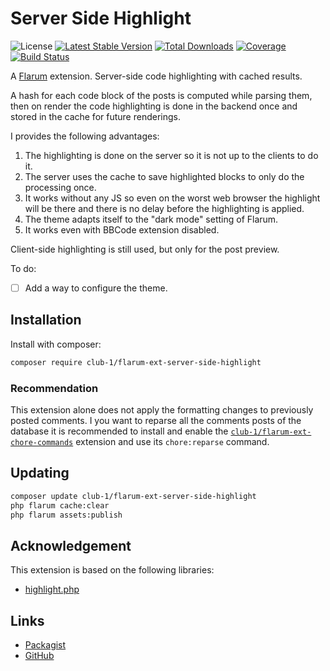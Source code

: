 # Server Side Highlight

![License](https://img.shields.io/badge/license-AGPL--3.0--or--later-blue.svg) [![Latest Stable Version](https://img.shields.io/packagist/v/club-1/flarum-ext-server-side-highlight.svg)](https://packagist.org/packages/club-1/flarum-ext-server-side-highlight) [![Total Downloads](https://img.shields.io/packagist/dt/club-1/flarum-ext-server-side-highlight.svg)](https://packagist.org/packages/club-1/flarum-ext-server-side-highlight) [![Coverage](https://img.shields.io/codecov/c/gh/club-1/flarum-ext-server-side-highlight?token=UPYYHOTAWD)](https://codecov.io/gh/club-1/flarum-ext-server-side-highlight) [![Build Status](https://img.shields.io/github/actions/workflow/status/club-1/flarum-ext-server-side-highlight/check.yml?branch=main)](https://github.com/club-1/flarum-ext-server-side-highlight/actions/workflows/check.yml)

A [Flarum](http://flarum.org) extension. Server-side code highlighting with cached results.

A hash for each code block of the posts is computed while parsing them, then on render the code highlighting is done in the backend once and stored in the cache for future renderings.

I provides the following advantages:

1. The highlighting is done on the server so it is not up to the clients to do it.
2. The server uses the cache to save highlighted blocks to only do the processing once.
3. It works without any JS so even on the worst web browser the highlight will be there and there is no delay before the highlighting is applied.
4. The theme adapts itself to the "dark mode" setting of Flarum.
5. It works even with BBCode extension disabled.

Client-side highlighting is still used, but only for the post preview.

To do:

- [ ] Add a way to configure the theme.

## Installation

Install with composer:

```sh
composer require club-1/flarum-ext-server-side-highlight
```

### Recommendation

This extension alone does not apply the formatting changes to previously posted comments. I you want to reparse all the comments posts of the database it is recommended to install and enable the [`club-1/flarum-ext-chore-commands`](https://github.com/club-1/flarum-ext-chore-commands) extension and use its `chore:reparse` command.

## Updating

```sh
composer update club-1/flarum-ext-server-side-highlight
php flarum cache:clear
php flarum assets:publish
```

## Acknowledgement

This extension is based on the following libraries:

- [highlight.php](https://github.com/scrivo/highlight.php)

## Links

- [Packagist](https://packagist.org/packages/club-1/flarum-ext-server-side-highlight)
- [GitHub](https://github.com/club-1/flarum-ext-server-side-highlight)
<!--
- [Discuss](https://discuss.flarum.org/d/PUT_DISCUSS_SLUG_HERE)
-->
